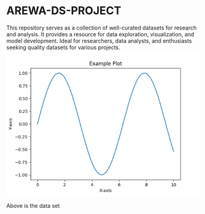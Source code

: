 # AREWA-DS-PROJECT
This repository serves as a collection of well-curated datasets for research and analysis. It provides a resource for data exploration, visualization, and model development. Ideal for researchers, data analysts, and enthusiasts seeking quality datasets for various projects.
![Alt text](Figure_2.png)


Above is the data set